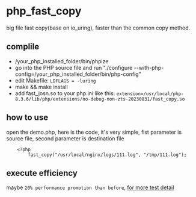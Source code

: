 # php_fast_copy
big file fast copy(base on io_uring), faster than the common copy method.

## complile

- /your_php_installed_folder/bin/phpize
- go into the PHP source file and run "./configure --with-php-config=/your_php_installed_folder/bin/php-config"
- edit Makefile: `LDFLAGS = -luring`
- make && make install
- add fast_josn.so to your php.ini like this: `extension=/usr/local/php-8.3.6/lib/php/extensions/no-debug-non-zts-20230831/fast_copy.so`

## how to use

open the demo.php, here is the code, it's very simple, fist parameter is source file, second parameter is destination file

```
	<?php
		fast_copy("/usr/local/nginx/logs/111.log", "/tmp/111.log");

```

## execute efficiency

maybe `20% performance promotion than before`, [for more test detail](https://github.com/sunder3344/linux_kernel_magic/tree/main/io_uring)